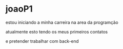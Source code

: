 # joaoP1
estou iniciando  a minha carreira na area da programção


atualmente esto tendo os meus primeiros contatos


e pretender  trabalhar com back-end
